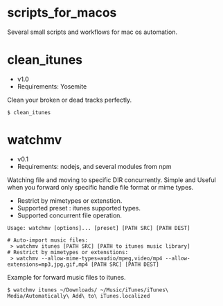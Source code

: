 # scripts_for_macos
Several small scripts and workflows for mac os automation.

clean_itunes
======
- v1.0
- Requirements: Yosemite


Clean your broken or dead tracks perfectly.

```
$ clean_itunes
```

watchmv 
======
- v0.1
- Requirements: nodejs, and several modules from npm

Watching file and moving to specific DIR concurrently. Simple and Useful when you forward only specific handle file format or mime types.

- Restrict by mimetypes or extenstion.
- Supported preset : itunes supported types.
- Supported concurrent file operation.

```
Usage: watchmv [options]... [preset] [PATH SRC] [PATH DEST]

# Auto-import music files:
 > watchmv itunes [PATH SRC] [PATH to itunes music library]
# Restrict by mimetypes or extenstions:
 > watchmv --allow-mime-types=audio/mpeg,video/mp4 --allow-extensions=mp3,jpg,gif,mp4 [PATH SRC] [PATH DEST]
 ```
Example for forward music files to itunes.
```
$ watchmv itunes ~/Downloads/ ~/Music/iTunes/iTunes\ Media/Automatically\ Add\ to\ iTunes.localized
```
